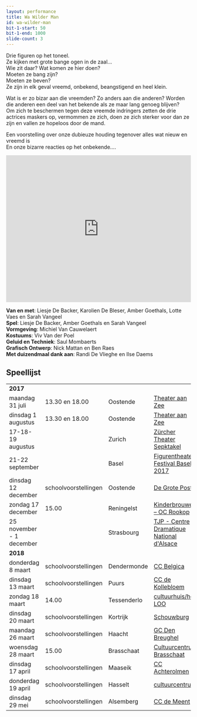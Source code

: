 ```yaml
---
layout: performance
title: Wa Wilder Man
id: wa-wilder-man
bit-1-start: 50
bit-1-end: 1000
slide-count: 3
---
```

<style>
  #main {
    background: #f5c1d0 url({{ site.baseurl }}/img/wa-wilder-man-background.png) no-repeat top left;
  }

  #content {
    color: #333;
    text-shadow: 1px 1px 1px rgba(255, 255, 255, 0.5);
  }

  @media (min-width: 666px) {
    #background-bit-1 {
      width: 100%;
      height: 884px;
      position: absolute;
      top: 0;
      background: url({{ site.baseurl }}/img/wa-wilder-man-bit-1.png) no-repeat bottom right;
    }
  }
</style>
Drie figuren op het toneel.<br>
Ze kijken met grote bange ogen in de zaal...<br>
Wie zit daar? Wat komen ze hier doen? <br>
Moeten ze bang zijn?<br>
Moeten ze beven? <br>
Ze zijn in elk geval vreemd, onbekend, beangstigend en heel klein.<br>

Wat is er zo bizar aan die vreemden? Zo anders aan die anderen? Worden die anderen een deel van het bekende als ze maar lang genoeg blijven?<br>
Om zich te beschermen tegen deze vreemde indringers zetten de drie actrices maskers op, vermommen ze zich, doen ze zich sterker voor dan ze zijn en vallen ze hopeloos door de mand. <br>


Een voorstelling over onze dubieuze houding tegenover alles wat nieuw en vreemd is <br>
En onze bizarre reacties op het onbekende....<br>

<iframe src="https://player.vimeo.com/video/162378954?title=0&byline=0&portrait=0" width="100%" height="400" frameborder="0" webkitallowfullscreen mozallowfullscreen allowfullscreen></iframe>

**Van en met**: Liesje De Backer, Karolien De Bleser, Amber Goethals, Lotte Vaes en Sarah Vangeel<br>
**Spel**: Liesje De Backer, Amber Goethals en Sarah Vangeel <br>
**Vormgeving**: Michiel Van Cauwelaert<br>
**Kostuums**: Viv Van der Poel<br>
**Geluid en Techniek**: Saul Mombaerts<br>
**Grafisch Ontwerp**: Nick Mattan en Ben Raes <br>
**Met duizendmaal dank aan**: Randi De Vlieghe en Ilse Daems<br>

## Speellijst
<table class="speellijst">
<tr><td colspan="5"><strong>2017</strong></td></tr>
<tr><td>maandag 31 juli</td><td>13.30 en 18.00</td><td>Oostende</td><td><a href="http://www.theateraanzee.be/">Theater aan Zee</a></td><td>059 33 90 00</td></tr>
<tr><td>dinsdag 1 augustus</td><td>13.30 en 18.00</td><td>Oostende</td><td><a href="http://www.theateraanzee.be/">Theater aan Zee</a></td><td>059 33 90 00</td></tr>
<tr><td>17-18-19 augustus</td><td>&nbsp;</td><td>Zurich</td><td><a href="https://www.theaterspektakel.ch/en/">Zürcher Theater Sepktakel</a></td><td>&nbsp;</td></tr>
<tr><td>21-22 september</td><td>&nbsp;</td><td>Basel</td><td><a href="http://www.figurentheaterfestival.ch/">Figurentheater Festival Basel 2017</a></td><td>&nbsp;</td></tr>
<tr><td>dinsdag 12 december</td><td>schoolvoorstellingen</td><td>Oostende</td><td><a href="http://www.degrotepost.be/">De Grote Post</a></td><td>059 33 90 00</td></tr>
<tr><td>zondag 17 december</td><td>15.00</td><td>Reningelst</td><td><a href="http://www.kinderbrouwerij.com">Kinderbrouwerij – OC Rookop</a></td><td>geen telefoonnummer</td></tr>
<tr><td>25 november - 1 december</td><td>&nbsp;</td><td>Strasbourg</td><td><a href="http://www.tjp-strasbourg.com/saison-1718">TJP - Centre Dramatique National d'Alsace</a></td><td>&nbsp;</td></tr>

<tr><td colspan="5"><strong>2018</strong></td></tr>
<tr><td>donderdag 8 maart</td><td>schoolvoorstellingen</td><td>Dendermonde</td><td><a href="http://www.ccbelgica.be/">CC Belgica</a></td><td>052 20 26 26</td></tr>
<tr><td>dinsdag 13 maart</td><td>schoolvoorstellingen</td><td>Puurs</td><td><a href="http://www.ccdekollebloem.be/">CC de Kollebloem</a></td><td>03 890 76 20</td></tr>
<tr><td>zondag 18 maart</td><td>14.00</td><td>Tessenderlo</td><td><a href="http://www.cultuurhuistessenderlo.be/">cultuurhuis/het LOO</a></td><td>013 35 53 20</td></tr>
<tr><td>dinsdag 20 maart</td><td>schoolvoorstellingen</td><td>Kortrijk</td><td><a href="http://www.cultuurcentrumkortrijk.be/">Schouwburg</a></td><td>056 23 98 55</td></tr>
<tr><td>maandag 26 maart</td><td>schoolvoorstellingen</td><td>Haacht</td><td><a href="http://www.haacht.be/">GC Den Breughel</a></td><td>016 26 94 30</td></tr>
<tr><td>woensdag 28 maart</td><td>15.00</td><td>Brasschaat</td><td><a href="http://www.vrijetijd-brasschaat.be/">Cultuurcentrum Brasschaat</a></td><td>03 650 03 40</td></tr>
<tr><td>dinsdag 17 april</td><td>schoolvoorstellingen</td><td>Maaseik</td><td><a href="http://www.achterolmen.be/">CC Achterolmen</a></td><td>089 56 99 56</td></tr>
<tr><td>donderdag 19 april</td><td>schoolvoorstellingen</td><td>Hasselt</td><td><a href="http://www.ccha.be/">cultuurcentrum</a></td><td>011 22 99 33</td></tr>
<tr><td>dinsdag 29 mei</td><td>schoolvoorstellingen</td><td>Alsemberg</td><td><a href="http://www.demeent.be/">CC de Meent</a></td><td>02 359 16 00</td></tr>
</table>
